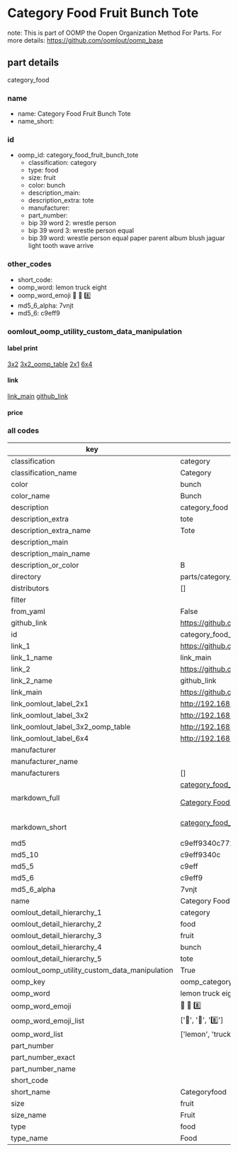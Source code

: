 # Category Food Fruit Bunch Tote  

note: This is part of OOMP the Oopen Organization Method For Parts. For more details: https://github.com/oomlout/oomp_base

##  part details



category_food

### name
* name: Category Food Fruit Bunch Tote
* name_short: 
### id
* oomp_id: category_food_fruit_bunch_tote
  * classification: category
  * type: food
  * size: fruit
  * color: bunch
  * description_main: 
  * description_extra: tote
  * manufacturer: 
  * part_number: 
  * bip 39 word 2: wrestle person
  * bip 39 word 3: wrestle person equal
  * bip 39 word: wrestle person equal paper parent album blush jaguar light tooth wave arrive

### other_codes
* short_code: 
* oomp_word: lemon truck eight
* oomp_word_emoji :lemon: :truck: :eight:
* md5_6_alpha: 7vnjt
* md5_6: c9eff9






### oomlout_oomp_utility_custom_data_manipulation
#### label print
[3x2](http://192.168.1.245:1112/?label=oomp%207vnjt)
[3x2_oomp_table](http://192.168.1.107:1112/?label=oomp%207vnjt)
[2x1](http://192.168.1.242:1112/?label=oomp%207vnjt)
[6x4](http://192.168.1.55:1112/?label=oomp%207vnjt)    

#### link

[link_main](https://github.com/oomlout/oomlout_oomp_current_version_messy/tree/main/parts/category_food_fruit_bunch_tote) [github_link](https://github.com/oomlout/oomlout_oomp_part_src/tree/main/parts/category_food_fruit_bunch_tote)                             

#### price







### all codes 
| key | value |  
| --- | --- |  
| classification | category |  
| classification_name | Category |  
| color | bunch |  
| color_name | Bunch |  
| description | category_food |  
| description_extra | tote |  
| description_extra_name | Tote |  
| description_main |  |  
| description_main_name |  |  
| description_or_color | B  |  
| directory | parts/category_food_fruit_bunch_tote |  
| distributors | [] |  
| filter |  |  
| from_yaml | False |  
| github_link | https://github.com/oomlout/oomlout_oomp_part_src/tree/main/parts/category_food_fruit_bunch_tote |  
| id | category_food_fruit_bunch_tote |  
| link_1 | https://github.com/oomlout/oomlout_oomp_current_version_messy/tree/main/parts/category_food_fruit_bunch_tote |  
| link_1_name | link_main |  
| link_2 | https://github.com/oomlout/oomlout_oomp_part_src/tree/main/parts/category_food_fruit_bunch_tote |  
| link_2_name | github_link |  
| link_main | https://github.com/oomlout/oomlout_oomp_current_version_messy/tree/main/parts/category_food_fruit_bunch_tote |  
| link_oomlout_label_2x1 | http://192.168.1.242:1112/?label=oomp%207vnjt |  
| link_oomlout_label_3x2 | http://192.168.1.245:1112/?label=oomp%207vnjt |  
| link_oomlout_label_3x2_oomp_table | http://192.168.1.107:1112/?label=oomp%207vnjt |  
| link_oomlout_label_6x4 | http://192.168.1.55:1112/?label=oomp%207vnjt |  
| manufacturer |  |  
| manufacturer_name |  |  
| manufacturers | [] |  
| markdown_full | [category_food_fruit_bunch_tote](https://github.com/oomlout/oomlout_oomp_current_version_messy/tree/main/parts/category_food_fruit_bunch_tote)<br>[](https://github.com/oomlout/oomlout_oomp_current_version_messy/tree/main/parts/category_food_fruit_bunch_tote)<br>[Category Food Fruit Bunch Tote](https://github.com/oomlout/oomlout_oomp_current_version_messy/tree/main/parts/category_food_fruit_bunch_tote)<br><br> |  
| markdown_short | [category_food_fruit_bunch_tote](https://github.com/oomlout/oomlout_oomp_current_version_messy/tree/main/parts/category_food_fruit_bunch_tote)<br><br> |  
| md5 | c9eff9340c77231017d019fe9828d7f2 |  
| md5_10 | c9eff9340c |  
| md5_5 | c9eff |  
| md5_6 | c9eff9 |  
| md5_6_alpha | 7vnjt |  
| name | Category Food Fruit Bunch Tote |  
| oomlout_detail_hierarchy_1 | category |  
| oomlout_detail_hierarchy_2 | food |  
| oomlout_detail_hierarchy_3 | fruit |  
| oomlout_detail_hierarchy_4 | bunch |  
| oomlout_detail_hierarchy_5 | tote |  
| oomlout_oomp_utility_custom_data_manipulation | True |  
| oomp_key | oomp_category_food_fruit_bunch_tote |  
| oomp_word | lemon truck eight |  
| oomp_word_emoji | :lemon: :truck: :eight: |  
| oomp_word_emoji_list | [':lemon:', ':truck:', ':eight:'] |  
| oomp_word_list | ['lemon', 'truck', 'eight'] |  
| part_number |  |  
| part_number_exact |  |  
| part_number_name |  |  
| short_code |  |  
| short_name | Categoryfood |  
| size | fruit |  
| size_name | Fruit |  
| type | food |  
| type_name | Food |  

